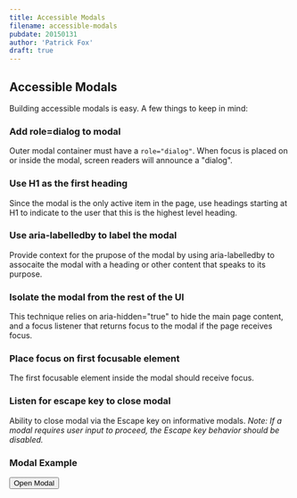 ```yaml
---
title: Accessible Modals
filename: accessible-modals
pubdate: 20150131
author: 'Patrick Fox'
draft: true
---
```


<h2 data-page-title="Accessible Modals">Accessible Modals</h2>


Building accessible modals is easy. A few things to keep in mind:


### Add role=dialog to modal
Outer modal container must have a ```role="dialog"```. When focus is placed on or inside the modal, screen readers will announce a "dialog".


### Use H1 as the first heading
Since the modal is the only active item in the page, use headings starting at H1 to indicate to the user that this is the highest level heading.


### Use aria-labelledby to label the modal
Provide context for the prupose of the modal by using aria-labelledby to assocaite the modal with a heading or other content that speaks to its purpose.

### Isolate the modal from the rest of the UI
This technique relies on aria-hidden="true" to hide the main page content, and a focus listener that returns focus to the modal if the page receives focus.


### Place focus on first focusable element
The first focusable element inside the modal should receive focus.


### Listen for escape key to close modal
Ability to close modal via the Escape key on informative modals. _Note: If a modal requires user input to proceed, the Escape key behavior should be disabled._


### Modal Example
<button data-opens-modal="test_modal" type="button">Open Modal</button>









